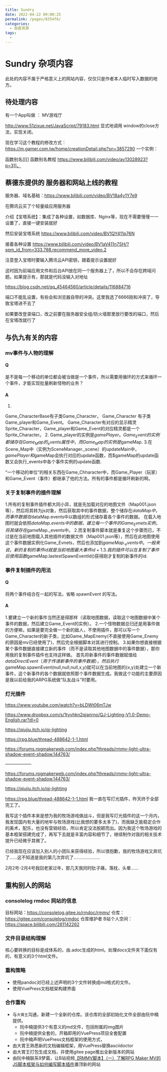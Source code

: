 ```yaml
---
title: Sundry
date: 2022-04-22 09:00:25
permalink: /pages/8354f6/
categories:
  - 自查资源
tags:
  - 
---
```

# Sundry 杂项内容
此处的内容不属于严格意义上的网站内容，仅仅只是作者本人临时写入数据的地方。

## 待处理内容
有一个App叫做 ： MV游戏厅

http://www.51zixue.net/JavaScript/79183.html
显式地调用 window的close方法，实现关闭。

现在学习这个教程的修改方式：
https://m.gamer.com.tw/home/creationDetail.php?sn=3857290
一个实例：

函数别名[[[] 函数别名教程 https://www.bilibili.com/video/av13028923?p=3]]。










## 蔡德东提供的 服务器和网站上线的教程

服务器、域名基础：https://www.bilibili.com/video/BV18a4y1Y7e9

在腾讯云买了个轻量级应用服务器

介绍【宝塔系统】：集成了各种设置，如数据库、Nginx等，现在不需要慢慢一一设置了，直接一键安装就好

然后安装宝塔系统
https://www.bilibili.com/video/BV1QY411p76N

接着各种设置
https://www.bilibili.com/video/BV1aV411n7SH/?spm_id_from=333.788.recommend_more_video.2

注意登入宝塔时要输入腾讯云API密钥，跟着提示设置就好

这时因为前端应用文件和后台API放在同一个服务器上了，所以不会存在跨域问题。如果提示有，那就是代码没输入对地址

https://blog.csdn.net/qq_45464560/article/details/116884716

端口不能乱设置，有些会和浏览器自带的冲突。这里我选了6666刚和冲突了，导致宝塔进不去了

如果要改登录端口，改之前要在服务器安全组/防火墙那里放行要改的端口，然后在宝塔改就行了




## 与仇九有关的内容

### mv事件与人物的理解

#### Q
是不是每一个移动的单位都会被当做是一个事件，所以需要用循环的方式来循环一个事件，才能实现批量刷新怪物的业务？

#### A
1.
Game_CharacterBase有子类Game_Character，
Game_Character 有子类Game_player和Game_Event。
Game_Character有对应的显示精灵Sprite_Character，Game_player和Game_Event的对应精灵都是一个Sprite_Character。
2.
Game_player的实例是$gamePlayer。
Game_Event的实例都储存在Game_Map的_events属性中，而 Game_Map的实例是$gameMap.
3.在Scene_Map中（实例为SceneManager._scene）的updateMain中，$gamePlayer和$gameMap会执行对应的update函数，而$gameMap的update函数又会执行_events中各个事件实例的update函数.


“一个移动的单位”的相关东西在Game_Chharacter中，而Game_Player（玩家）和Game_Event（事件）都继承了他的方法。所有的事件都是循环刷新的啊。










### 关于复制事件的插件理解
1.所有的复制事件插件都大同小异，就是先加载对应的地图文件（Map001.json等），然后将其转为js对象，然后获取其中的事件数据，整个储存在$dataMap中，而事件数据在$dataMap.events中以数组的形式储存着各个事件的数据。
在载入地图时就会依照$dataMap.events中的数据，建立每一个事件的Game_Evnets实例，将其储存在$gameMap._events中。
2.而复制事件脚本就是重复这个步骤而已，不过是在当前地图载入其他插件的数据文件（Map001.json等），然后在此地图使用这个事件数据实例化Game_Evnets，然后也添加到$gameMap._events中。一般来说，新的复制的事件id就是当前地图最大事件id+1.
3.我的插件可以在复制了事件后使用函数$gameMap.lastestSpawnEventId()获得刚才复制的新事件的id.










### 事件复制插件的用法

#### Q
将两个事件结合在一起的写法，省略 spawnEvent  的写法。

#### A
1.要建立一个新的事件当然还是得那样（读取地图数据，读取这个地图数据中某个事件的数据，然后建立Game_Event的实例）。
2.一个怪物数据总归还是用事件做的方便嘛，如果是要完全做一个新的敌人，不使用插件，那可以写一个Game_Character的新子类，比如Game_MapEnemy(不直接使用Game_Enemy的原因是mv已经使用了)，然后完全根据脚本对其进行控制。
3.如果你想直接根据某个事件数据直接建立新的事件（而不是读取其他地图数据中的事件数据），那你用我的复制事件插件也支持这样做。
首先将新事件的事件数据赋值给$dataDirectEvent（用于传递新事件的事件数据），然后执行$gameMap.spawnEvent(null,null,null,x,y)就可以在当前地图的(x,y)处建立一个新事件，这个新事件的各个数据就依照那个事件数据生成。我做这个功能的主要原因是我以前给我的ARPG系统做“队友战斗”时要用。







### 灯光插件

https://www.youtube.com/watch?v=bLDWt06mTJw

https://www.dropbox.com/s/1tyvhkn2qjanrno/QJ-Lighting-V1.0-Demo-English.rar?dl=0

https://qiujiu.itch.io/qj-lighting

https://rpg.blue/thread-488642-1-1.html

https://forums.rpgmakerweb.com/index.php?threads/rmmv-light-ultra-shadow-event-shadow.144763/



——————

https://forums.rpgmakerweb.com/index.php?threads/rmmv-light-ultra-shadow-event-shadow.144763/

https://qiujiu.itch.io/qj-lighting

https://rpg.blue/thread-488642-1-1.html
我一直在写灯光插件，昨天终于全部完工了。

我写这个插件本来是想为我的牧场游戏做战斗，但是我写灯光插件的这一个月内，我发现国内有大量的地牢与牧场游戏(比我想的要多太多了)，而我缺乏能稳定合作的美术，配乐，也没有营销经验，所以肯定没法脱颖而出。因为我这个牧场游戏的基本框架搭建完成了，再写下去就是丰富内容和细节了，继续制作对我的相关技术提升已经微乎其微了。

已经我现在应该加入别人的小团队来获得经验，所以很抱歉，我的牧场游戏又弃坑了……这不知道是我的第几次弃坑了…………………


2月2号-2月4号我回老家过年，那几天我同时肚子痛，落枕，头晕……



## 重构别人的网站

### consolelog rmdoc 网站的信息
目标网站：https://consolelog.gitee.io/rmdoc/rmmv/
仓库：https://gitee.com/consolelog/rmdoc
仓库维护者 B站个人空间： https://space.bilibili.com/261142262

### 文件目录结构理解
核心要转换的目标是成体系的，由.adoc生成的html。处理docs文件夹下面仅有的，有意义的3个html文件。

### 重构策略
- 使用pandoc对已经上述声明的3个文件转换成md格式的文件。
- 使用VuePress文档框架构建界面

### 合作重构
- 与`大胃王`沟通，新建一个全新的仓库。该仓库的全部初始化文件全部由阮中楠提供。
  - 阮中楠提供3个有意义的md文件，包括附属的img图片
  - 阮中楠提供全套的，开箱即用的VuePress项目全套配置
  - 阮中楠声明VuePress文档框架的使用方式，
- 由大胃王熟悉新的文档编辑框架，用VuePress替换asciidoctor
- 由大胃王打包生成文档，并使用gitee page推出全新版本的网站
- 由阮中楠联系9梦菌，让B站视频[【RMMV脚本】（一）了解RPG Maker MV的JS脚本框架与如何编写脚本插件](https://www.bilibili.com/video/BV1dJ41117Tp)置顶新的网站

